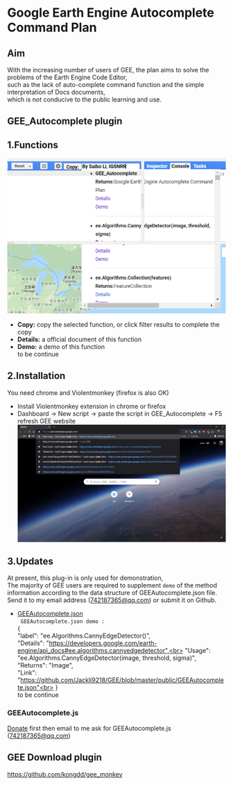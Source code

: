 Google Earth Engine Autocomplete Command Plan
==
Aim
---
With the increasing number of users of GEE, the plan aims to solve the problems of the Earth Engine Code Editor, <br>
such as the lack of auto-complete command function and the simple interpretation of Docs documents,<br>
which is not conducive to the public learning and use.

## GEE_Autocomplete plugin

1.Functions
---
![plugin](https://github.com/Jackli9218/GEE/blob/master/public/img/function.png)<br>
* **Copy:** copy the selected function, or click filter results to complete the copy<br>
* **Details:** a  official document of this function<br>
* **Demo:** a demo of this function<br>
to be continue

2.Installation
---
You need chrome and Violentmonkey (firefox is also OK)<br>
* Install Violentmonkey extension in chrome or firefox<br>
* Dashboard → New script → paste the script in GEE_Autocomplete → F5 refresh GEE website<br>
![gif](https://github.com/Jackli9218/GEE/blob/master/public/img/gif.gif)<br>

3.Updates
---
At present, this plug-in is only used for demonstration, <br>
The majority of GEE users are required to supplement `demo` of the method information according to the data structure of GEEAutocomplete.json file.<br>
Send it to my email address (742187365@qq.com) or submit it on Github.
* [GEEAutocomplete.json](https://github.com/Jackli9218/GEE/blob/master/public/GEEAutocomplete.json)<br>
 ` GEEAutocomplete.json demo :` <br>
 {<br>
	"label": "ee.Algorithms.CannyEdgeDetector()",<br>
	"Details": "https://developers.google.com/earth-engine/api_docs#ee.algorithms.cannyedgedetector",<br>
	"Usage": "ee.Algorithms.CannyEdgeDetector(image, threshold, sigma)",<br>
	"Returns": "Image",<br>
	"Link": "https://github.com/Jackli9218/GEE/blob/master/public/GEEAutocomplete.json"<br>
}<br>
to be continue<br>
 
### GEEAutocomplete.js<br>
[Donate](https://github.com/Jackli9218/GEE/blob/master/public/img/pay.png) first then email to me ask for GEEAutocomplete.js (742187365@qq.com)

## GEE Download plugin
https://github.com/kongdd/gee_monkey


